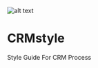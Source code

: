 ![alt text](https://github.com/mdbaatl/CRMstyle/assets/mdba-logo-300x240.jpg ) 
# CRMstyle
Style Guide For CRM Process
